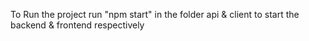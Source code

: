 To Run the project run "npm start" in the folder api & client to start the backend & frontend respectively  